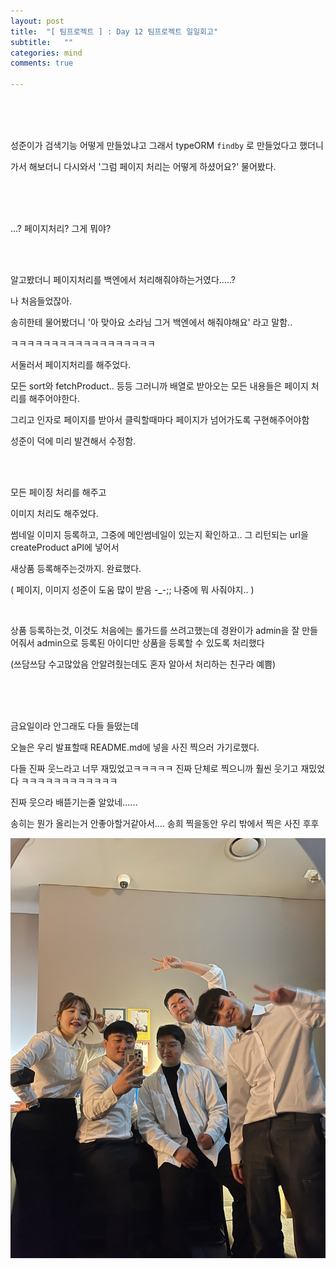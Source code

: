 ```yaml
---
layout: post
title:  "[ 팀프로젝트 ] : Day 12 팀프로젝트 일일회고"
subtitle:   ""
categories: mind
comments: true

---
```



<br>

<br>

<br>

성준이가 검색기능 어떻게 만들었냐고 그래서 typeORM `findby` 로 만들었다고 했더니

가서 해보더니 다시와서  '그럼 페이지 처리는 어떻게 하셨어요?' 물어봤다.

<br>

<br>

<br>

...? 페이지처리? 그게 뭐야?

<br>

<br>

알고봤더니 페이지처리를 백엔에서 처리해줘야하는거였다.....?

나 처음들었잖아.

송히한테 물어봤더니 '아 맞아요 소라님 그거 백엔에서 해줘야해요' 라고 말함..

ㅋㅋㅋㅋㅋㅋㅋㅋㅋㅋㅋㅋㅋㅋㅋㅋㅋㅋ

서둘러서 페이지처리를 해주었다.

모든 sort와 fetchProduct.. 등등 그러니까 배열로 받아오는 모든 내용들은 페이지 처리를 해주어야한다.

그리고 인자로 페이지를 받아서 클릭할때마다 페이지가 넘어가도록 구현해주어야함

성준이 덕에 미리 발견해서 수정함. 

<br>

<br>

모든 페이징 처리를 해주고

이미지 처리도 해주었다.

썸네일 이미지 등록하고, 그중에 메인썸네일이 있는지 확인하고.. 그 리턴되는 url을 createProduct aPI에 넣어서

새상품 등록해주는것까지. 완료했다. 

( 페이지, 이미지 성준이 도움 많이 받음 -_-;; 나중에 뭐 사줘야지.. )

<br>

상품 등록하는것, 이것도 처음에는 롤가드를 쓰려고했는데 경완이가 admin을 잘 만들어줘서 admin으로 등록된 아이디만 상품을 등록할 수 있도록 처리했다

(쓰담쓰담 수고많았음 안알려줬는데도 혼자 알아서 처리하는 친구라 예쁨)

<br>

<br>

<br>

금요일이라 안그래도 다들 들떴는데 

오늘은 우리 발표할때 README.md에 넣을 사진 찍으러 가기로했다.

다들 진짜 웃느라고 너무 재밌었고ㅋㅋㅋㅋㅋ 진짜 단체로 찍으니까 훨씬 웃기고 재밌었다 ㅋㅋㅋㅋㅋㅋㅋㅋㅋㅋㅋㅋ

진짜 웃으라 배뜯기는줄 알았네......

송히는 뭔가 올리는거 안좋아할거같아서.... 송희 찍을동안 우리 밖에서 찍은 사진 후후

![울애들](/assets/img/team/IMG_7197.JPG)
































